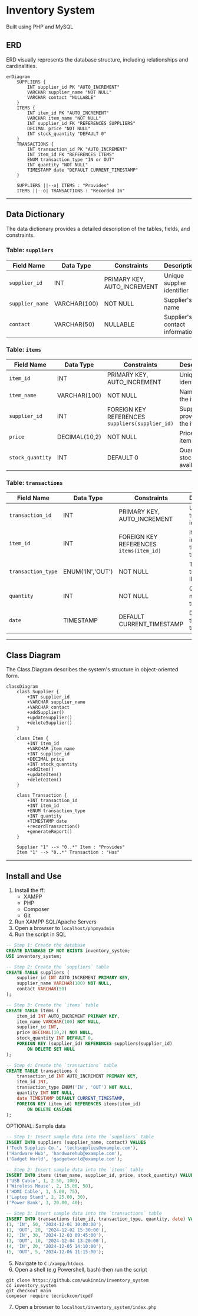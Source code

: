 # Inventory System

Built using PHP and MySQL

## ERD

ERD visually represents the database structure, including relationships and cardinalities.

```mermaid
erDiagram
    SUPPLIERS {
        INT supplier_id PK "AUTO_INCREMENT"
        VARCHAR supplier_name "NOT NULL"
        VARCHAR contact "NULLABLE"
    }
    ITEMS {
        INT item_id PK "AUTO_INCREMENT"
        VARCHAR item_name "NOT NULL"
        INT supplier_id FK "REFERENCES SUPPLIERS"
        DECIMAL price "NOT NULL"
        INT stock_quantity "DEFAULT 0"
    }
    TRANSACTIONS {
        INT transaction_id PK "AUTO_INCREMENT"
        INT item_id FK "REFERENCES ITEMS"
        ENUM transaction_type "IN or OUT"
        INT quantity "NOT NULL"
        TIMESTAMP date "DEFAULT CURRENT_TIMESTAMP"
    }
    
    SUPPLIERS ||--o| ITEMS : "Provides"
    ITEMS ||--o| TRANSACTIONS : "Recorded In"
```

---

## Data Dictionary

The data dictionary provides a detailed description of the tables, fields, and constraints.

### **Table: `suppliers`**
| Field Name     | Data Type       | Constraints           | Description                     |
|----------------|-----------------|-----------------------|---------------------------------|
| `supplier_id`  | INT             | PRIMARY KEY, AUTO_INCREMENT | Unique supplier identifier      |
| `supplier_name`| VARCHAR(100)    | NOT NULL              | Supplier's name                 |
| `contact`      | VARCHAR(50)     | NULLABLE              | Supplier's contact information  |

### **Table: `items`**
| Field Name        | Data Type       | Constraints                 | Description                       |
|-------------------|-----------------|-----------------------------|-----------------------------------|
| `item_id`         | INT             | PRIMARY KEY, AUTO_INCREMENT | Unique item identifier            |
| `item_name`       | VARCHAR(100)    | NOT NULL                    | Name of the item                  |
| `supplier_id`     | INT             | FOREIGN KEY REFERENCES `suppliers(supplier_id)` | Supplier providing the item       |
| `price`           | DECIMAL(10,2)   | NOT NULL                    | Price per item                    |
| `stock_quantity`  | INT             | DEFAULT 0                   | Quantity of stock available       |

### **Table: `transactions`**
| Field Name         | Data Type       | Constraints                 | Description                       |
|--------------------|-----------------|-----------------------------|-----------------------------------|
| `transaction_id`   | INT             | PRIMARY KEY, AUTO_INCREMENT | Unique transaction identifier     |
| `item_id`          | INT             | FOREIGN KEY REFERENCES `items(item_id)` | Item involved in the transaction  |
| `transaction_type` | ENUM('IN','OUT')| NOT NULL                    | Type of transaction: IN or OUT    |
| `quantity`         | INT             | NOT NULL                    | Quantity moved in transaction     |
| `date`             | TIMESTAMP       | DEFAULT CURRENT_TIMESTAMP   | Date and time of transaction      |

---

## Class Diagram

The Class Diagram describes the system's structure in object-oriented form. 

```mermaid
classDiagram
    class Supplier {
        +INT supplier_id
        +VARCHAR supplier_name
        +VARCHAR contact
        +addSupplier()
        +updateSupplier()
        +deleteSupplier()
    }

    class Item {
        +INT item_id
        +VARCHAR item_name
        +INT supplier_id
        +DECIMAL price
        +INT stock_quantity
        +addItem()
        +updateItem()
        +deleteItem()
    }

    class Transaction {
        +INT transaction_id
        +INT item_id
        +ENUM transaction_type
        +INT quantity
        +TIMESTAMP date
        +recordTransaction()
        +generateReport()
    }

    Supplier "1" --> "0..*" Item : "Provides"
    Item "1" --> "0..*" Transaction : "Has"
```

---

## Install and Use

1. Install the ff:
    - XAMPP
    - PHP
    - Composer
    - Git
2. Run XAMPP SQL/Apache Servers
3. Open a browser to `localhost/phpmyadmin` 
4. Run the script in SQL

```sql
-- Step 1: Create the database
CREATE DATABASE IF NOT EXISTS inventory_system;
USE inventory_system;

-- Step 2: Create the `suppliers` table
CREATE TABLE suppliers (
    supplier_id INT AUTO_INCREMENT PRIMARY KEY,
    supplier_name VARCHAR(100) NOT NULL,
    contact VARCHAR(50)
);

-- Step 3: Create the `items` table
CREATE TABLE items (
    item_id INT AUTO_INCREMENT PRIMARY KEY,
    item_name VARCHAR(100) NOT NULL,
    supplier_id INT,
    price DECIMAL(10,2) NOT NULL,
    stock_quantity INT DEFAULT 0,
    FOREIGN KEY (supplier_id) REFERENCES suppliers(supplier_id)
        ON DELETE SET NULL
);

-- Step 4: Create the `transactions` table
CREATE TABLE transactions (
    transaction_id INT AUTO_INCREMENT PRIMARY KEY,
    item_id INT,
    transaction_type ENUM('IN', 'OUT') NOT NULL,
    quantity INT NOT NULL,
    date TIMESTAMP DEFAULT CURRENT_TIMESTAMP,
    FOREIGN KEY (item_id) REFERENCES items(item_id)
        ON DELETE CASCADE
);
```

OPTIONAL: Sample data

```sql
-- Step 1: Insert sample data into the `suppliers` table
INSERT INTO suppliers (supplier_name, contact) VALUES
('Tech Supplies Co.', 'techsupplies@example.com'),
('Hardware Hub', 'hardwarehub@example.com'),
('Gadget World', 'gadgetworld@example.com');

-- Step 2: Insert sample data into the `items` table
INSERT INTO items (item_name, supplier_id, price, stock_quantity) VALUES
('USB Cable', 1, 2.50, 100),
('Wireless Mouse', 2, 15.00, 50),
('HDMI Cable', 1, 5.00, 75),
('Laptop Stand', 2, 25.00, 30),
('Power Bank', 3, 20.00, 40);

-- Step 3: Insert sample data into the `transactions` table
INSERT INTO transactions (item_id, transaction_type, quantity, date) VALUES
(1, 'IN', 50, '2024-12-01 10:00:00'),
(1, 'OUT', 20, '2024-12-02 15:30:00'),
(2, 'IN', 30, '2024-12-03 09:45:00'),
(3, 'OUT', 10, '2024-12-04 13:20:00'),
(4, 'IN', 20, '2024-12-05 14:10:00'),
(5, 'OUT', 5, '2024-12-06 11:15:00');
```
5. Navigate to `C:/xampp/htdocs`
6. Open a shell (e.g Powershell, bash) then run the script
```shell
git clone https://github.com/wukinnin/inventory_system
cd inventory_system
git checkout main
composer require tecnickcom/tcpdf
```
7. Open a browser to `localhost/inventory_system/index.php`
